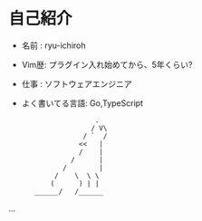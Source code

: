 # 自己紹介

* 名前 : ryu-ichiroh
* Vim歴: プラグイン入れ始めてから、5年くらい?
* 仕事 : ソフトウェアエンジニア
* よく書いてる言語: Go,TypeScript

                        .
                       / V\
                     / `  /
                    <<   |
                    /    |
                  /      |
                /        |
              /    \  \ \
             (      ) | | 
         ______/   /______


...
